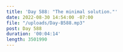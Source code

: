 ```yaml
---
title: 'Day 588: "The minimal solution."'
date: 2022-08-30 14:54:00 -07:00
file: "/uploads/Day-B588.mp3"
post: Day 588
duration: '00:04:14'
length: 3501990
---
```


